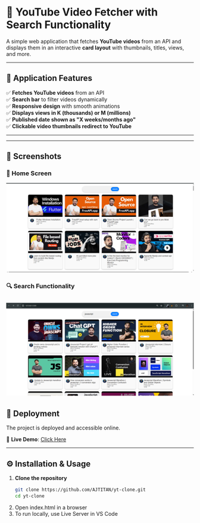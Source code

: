 # 📌 YouTube Video Fetcher with Search Functionality

A simple web application that fetches **YouTube videos** from an API and displays them in an interactive **card layout** with thumbnails, titles, views, and more.

---

## 📌 Application Features
✅ **Fetches YouTube videos** from an API  
✅ **Search bar** to filter videos dynamically   
✅ **Responsive design** with smooth animations  
✅ **Displays views in K (thousands) or M (millions)**  
✅ **Published date shown as "X weeks/months ago"**  
✅ **Clickable video thumbnails redirect to YouTube**   

---


---

## 📸 Screenshots
### 🔵 Home Screen
![Home Screen Screenshot](./photos/main.png)

### 🔍 Search Functionality
![Search Screenshot](./photos/search.png)
---

## 🚀 Deployment
The project is deployed and accessible online.

🔗 **Live Demo**: [Click Here](your-deployment-link)  


---

## ⚙️ Installation & Usage
1. **Clone the repository**  
   ```bash
   git clone https://github.com/AJTITAN/yt-clone.git
   cd yt-clone
   
2. Open index.html in a browser
3. To run locally, use Live Server in VS Code

